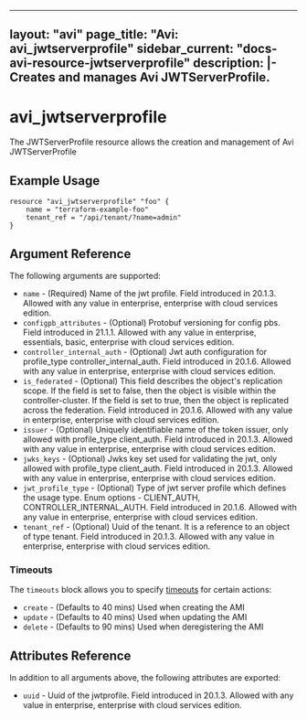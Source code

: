 <!--
    Copyright 2021 VMware, Inc.
    SPDX-License-Identifier: Mozilla Public License 2.0
-->
---
layout: "avi"
page_title: "Avi: avi_jwtserverprofile"
sidebar_current: "docs-avi-resource-jwtserverprofile"
description: |-
  Creates and manages Avi JWTServerProfile.
---

# avi_jwtserverprofile

The JWTServerProfile resource allows the creation and management of Avi JWTServerProfile

## Example Usage

```hcl
resource "avi_jwtserverprofile" "foo" {
    name = "terraform-example-foo"
    tenant_ref = "/api/tenant/?name=admin"
}
```

## Argument Reference

The following arguments are supported:

* `name` - (Required) Name of the jwt profile. Field introduced in 20.1.3. Allowed with any value in enterprise, enterprise with cloud services edition.
* `configpb_attributes` - (Optional) Protobuf versioning for config pbs. Field introduced in 21.1.1. Allowed with any value in enterprise, essentials, basic, enterprise with cloud services edition.
* `controller_internal_auth` - (Optional) Jwt auth configuration for profile_type controller_internal_auth. Field introduced in 20.1.6. Allowed with any value in enterprise, enterprise with cloud services edition.
* `is_federated` - (Optional) This field describes the object's replication scope. If the field is set to false, then the object is visible within the controller-cluster. If the field is set to true, then the object is replicated across the federation. Field introduced in 20.1.6. Allowed with any value in enterprise, enterprise with cloud services edition.
* `issuer` - (Optional) Uniquely identifiable name of the token issuer, only allowed with profile_type client_auth. Field introduced in 20.1.3. Allowed with any value in enterprise, enterprise with cloud services edition.
* `jwks_keys` - (Optional) Jwks key set used for validating the jwt, only allowed with profile_type client_auth. Field introduced in 20.1.3. Allowed with any value in enterprise, enterprise with cloud services edition.
* `jwt_profile_type` - (Optional) Type of jwt server profile which defines the usage type. Enum options - CLIENT_AUTH, CONTROLLER_INTERNAL_AUTH. Field introduced in 20.1.6. Allowed with any value in enterprise, enterprise with cloud services edition.
* `tenant_ref` - (Optional) Uuid of the tenant. It is a reference to an object of type tenant. Field introduced in 20.1.3. Allowed with any value in enterprise, enterprise with cloud services edition.


### Timeouts

The `timeouts` block allows you to specify [timeouts](https://www.terraform.io/docs/configuration/resources.html#timeouts) for certain actions:

* `create` - (Defaults to 40 mins) Used when creating the AMI
* `update` - (Defaults to 40 mins) Used when updating the AMI
* `delete` - (Defaults to 90 mins) Used when deregistering the AMI

## Attributes Reference

In addition to all arguments above, the following attributes are exported:

* `uuid` -  Uuid of the jwtprofile. Field introduced in 20.1.3. Allowed with any value in enterprise, enterprise with cloud services edition.

